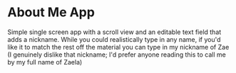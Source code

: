 # About Me App
Simple single screen app with a scroll view and an editable text field that adds a nickname. While you could realistically type in any name, if you'd like it to match the rest off the material you can type in my nickname of Zae (I genuinely dislike that nickname; I'd prefer anyone reading this to call me by my full name of Zaela)
